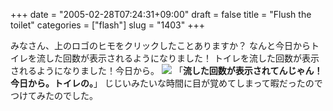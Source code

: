 +++
date = "2005-02-28T07:24:31+09:00"
draft = false
title = "Flush the toilet"
categories = ["flash"]
slug = "1403"
+++

みなさん、上のロゴのヒモをクリックしたことありますか？
なんと今日からトイレを流した回数が表示されるようになりました！
トイレを流した回数が表示されるようになりました！今日から。
<img src="http://hbkr.jp/img/me3.jpg">
「<b>流した回数が表示されてんじゃん！今日から。トイレの。</b>」
じじいみたいな時間に目が覚めてしまって暇だったのでつけてみたのでした。
